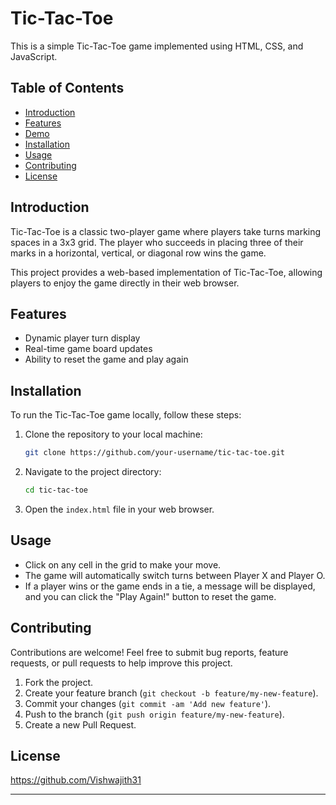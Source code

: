 
# Tic-Tac-Toe

This is a simple Tic-Tac-Toe game implemented using HTML, CSS, and JavaScript.

## Table of Contents

- [Introduction](#introduction)
- [Features](#features)
- [Demo](#demo)
- [Installation](#installation)
- [Usage](#usage)
- [Contributing](#contributing)
- [License](#license)

## Introduction

Tic-Tac-Toe is a classic two-player game where players take turns marking spaces in a 3x3 grid. The player who succeeds in placing three of their marks in a horizontal, vertical, or diagonal row wins the game.

This project provides a web-based implementation of Tic-Tac-Toe, allowing players to enjoy the game directly in their web browser.

## Features

- Dynamic player turn display
- Real-time game board updates
- Ability to reset the game and play again

## Installation

To run the Tic-Tac-Toe game locally, follow these steps:

1. Clone the repository to your local machine:

   ```bash
   git clone https://github.com/your-username/tic-tac-toe.git
   ```

2. Navigate to the project directory:

   ```bash
   cd tic-tac-toe
   ```

3. Open the `index.html` file in your web browser.

## Usage

- Click on any cell in the grid to make your move.
- The game will automatically switch turns between Player X and Player O.
- If a player wins or the game ends in a tie, a message will be displayed, and you can click the "Play Again!" button to reset the game.

## Contributing

Contributions are welcome! Feel free to submit bug reports, feature requests, or pull requests to help improve this project.

1. Fork the project.
2. Create your feature branch (`git checkout -b feature/my-new-feature`).
3. Commit your changes (`git commit -am 'Add new feature'`).
4. Push to the branch (`git push origin feature/my-new-feature`).
5. Create a new Pull Request.

## License

  https://github.com/Vishwajith31

---

